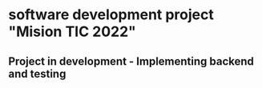 # software development project "Mision TIC 2022"
## Project in development - Implementing backend and testing


